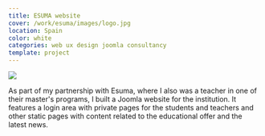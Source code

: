 ```yaml
---
title: ESUMA website
cover: /work/esuma/images/logo.jpg
location: Spain
color: white
categories: web ux design joomla consultancy
template: project
---
```


![](/work/esuma/images/1.png)

As part of my partnership with Esuma, where I also was a teacher in one of their master's programs, I built a Joomla website for the institution. It features a login area with private pages for the students and teachers and other static pages with content related to the educational offer and the latest news.

